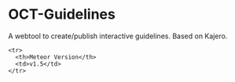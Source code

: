 # OCT-Guidelines
A webtool to create/publish interactive guidelines. Based on Kajero.

<table>
  <tbody>
   
    <tr>
      <th>Meteor Version</th>
      <td>v1.5</td>
    </tr>
  </tbody>
</table>


